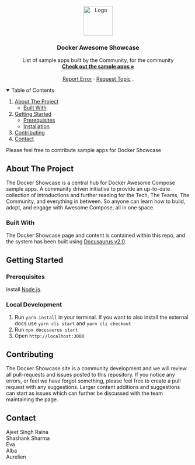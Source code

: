 <!--
*** This README is usinge the Best-README-Template (https://github.com/othneildrew/Best-README-Template).
-->


<!-- PROJECT LOGO -->
<br />
<p align="center">
  <a href="https://showcase.docker.com">
    <img src="static/img/logo.svg" alt="Logo" width="80" height="80" fill="#ffffff">
  </a>

  <h3 align="center">Docker Awesome Showcase</h3>

  <p align="center">
    List of sample apps built by the Community, for the community
    <br />
    <a href="https://docker-awesome-showcase.netlify.app"><strong>Check out the sample apps »</strong></a>
    <br />
    <br />
    <a href="https://github.com/ajeetraina/awesome-showcase/issues">Report Error</a>
    ·
    <a href="https://github.com/ajeetraina/awesome-showcase/issues">Request Topic</a>
    .
  </p>
</p>

<!-- TABLE OF CONTENTS -->
<details open="open">
  <summary>Table of Contents</summary>
  <ol>
    <li>
      <a href="#about-the-project">About The Project</a>
      <ul>
        <li><a href="#built-with">Built With</a></li>
      </ul>
    </li>
    <li>
      <a href="#getting-started">Getting Started</a>
      <ul>
        <li><a href="#prerequisites">Prerequisites</a></li>
        <li><a href="#installation">Installation</a></li>
      </ul>
    </li>
    <li><a href="#contributing">Contributing</a></li>
    <li><a href="#contact">Contact</a></li>
  </ol>
</details>

<!-- MENU STRUCTURE - CONTENT CREATION IN PROGRESS -->



Please feel free to contribute sample apps for Docker Showcase 





<!-- ABOUT THE PROJECT -->

## About The Project

The Docker Showcase is a central hub for Docker Awesome Compose sample apps. A community driven initiative to provide an up-to-date collection of introductions and further reading for the Tech, The Teams, The Community, and everything in between. So anyone can learn how to build, adopt, and engage with Awesome Compose, all in one space.

### Built With

The Docker Showcase page and content is contained within this repo, and the system has been built using [Docusaurus v2.0](https://docusaurus.io/).

<!-- GETTING STARTED -->

## Getting Started

### Prerequisites

Install [Node.js](https://nodejs.org/en/download/).

### Local Development

1. Run `yarn install` in your terminal. If you want to also install the external docs use `yarn cli start` and `yarn cli checkout`
2. Run `npx docusaurus start`
3. Open `http://localhost:3000`

<!-- CONTRIBUTING -->

## Contributing

The Docker Showcase site is a community development and we will review all pull-requests and issues posted to this repository. If you notice any errors, or feel we have forgot something, please feel free to create a pull request with any suggestions. Larger content additions and suggestions can start as issues which can further be discussed with the team maintaining the page.  


## Contact

Ajeet Singh Raina <br>
Shashank Sharma <br>
Eva <br>
Alba <br>
Aurelien<br>

